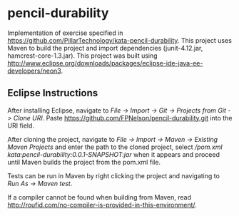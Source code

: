 # pencil-durability
Implementation of exercise specified in https://github.com/PillarTechnology/kata-pencil-durability. This project uses Maven to build the project and import dependencies (junit-4.12.jar, hamcrest-core-1.3.jar). This project was built using http://www.eclipse.org/downloads/packages/eclipse-ide-java-ee-developers/neon3.
## Eclipse Instructions
After installing Eclipse, navigate to *File -> Import -> Git -> Projects from Git -> Clone URI*. Paste https://github.com/FPNelson/pencil-durability.git into the URI field.

After cloning the project, navigate to *File -> Import -> Maven -> Existing Maven Projects* and enter the path to the cloned project, select */pom.xml  kata:pencil-durability:0.0.1-SNAPSHOT:jar* when it appears and proceed until Maven builds the project from the pom.xml file.

Tests can be run in Maven by right clicking the project and navigating to *Run As -> Maven test*.

If a compiler cannot be found when building from Maven, read http://roufid.com/no-compiler-is-provided-in-this-environment/.